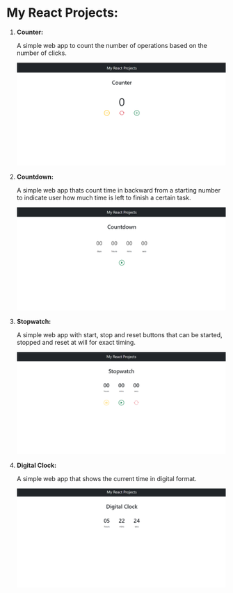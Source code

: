 # My React Projects:

1. __Counter:__
   
    A simple web app to count the number of operations based on the number of clicks.

    ![counter](https://github.com/bibashmgr/my-projects/blob/master/public/assets/counter.png)

2. __Countdown:__

    A simple web app thats count time in backward from a starting number to indicate user how much time is left to finish a certain task.

    ![countdown](https://github.com/bibashmgr/my-projects/blob/master/public/assets/countdown.png)

3. __Stopwatch:__

    A simple web app with start, stop and reset buttons that can be started, stopped and reset at will for exact timing.

    ![countdown](https://github.com/bibashmgr/my-projects/blob/master/public/assets/stopwatch.png)

4. __Digital Clock:__

    A simple web app that shows the current time in digital format.

    ![countdown](https://github.com/bibashmgr/my-projects/blob/master/public/assets/digital-clock.png)